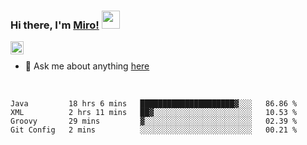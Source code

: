 ### Hi there, I'm [Miro!](https://castariva18.github.io/)  <img src="https://github.com/TheDudeThatCode/TheDudeThatCode/blob/master/Assets/Hi.gif" width="29px">

<a href="https://discord.gg/bhPzjwR">
  <img align="left" alt="Clown Discord" width="21px" src="https://cdn4.iconfinder.com/data/icons/logos-and-brands/512/91_Discord_logo_logos-512.png" />
</a>

<br />

- 💬 Ask me about anything [here](https://github.com/castariva18/castariva18/issues)

<br />

<!--START_SECTION:waka-->
```text
Java         18 hrs 6 mins   █████████████████████▓░░░   86.86 % 
XML          2 hrs 11 mins   ██▓░░░░░░░░░░░░░░░░░░░░░░   10.53 % 
Groovy       29 mins         ▓░░░░░░░░░░░░░░░░░░░░░░░░   02.39 % 
Git Config   2 mins          ░░░░░░░░░░░░░░░░░░░░░░░░░   00.21 % 
```
<!--END_SECTION:waka-->
